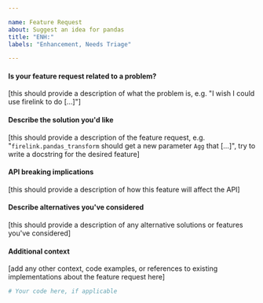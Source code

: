 ```yaml
---

name: Feature Request
about: Suggest an idea for pandas
title: "ENH:"
labels: "Enhancement, Needs Triage"

---
```


#### Is your feature request related to a problem?

[this should provide a description of what the problem is, e.g. "I wish I could use firelink to do [...]"]

#### Describe the solution you'd like

[this should provide a description of the feature request, e.g. "`firelink.pandas_transform` should get a new parameter `Agg` that [...]", try to write a docstring for the desired feature]

#### API breaking implications

[this should provide a description of how this feature will affect the API]

#### Describe alternatives you've considered

[this should provide a description of any alternative solutions or features you've considered]

#### Additional context

[add any other context, code examples, or references to existing implementations about the feature request here]

```python
# Your code here, if applicable

```
